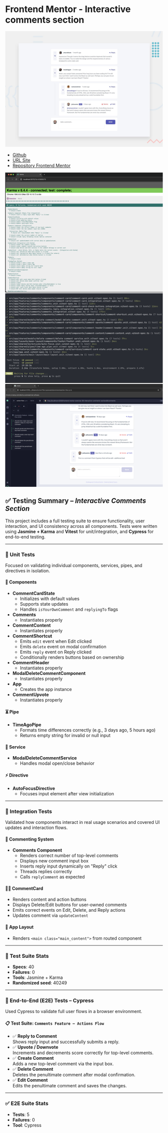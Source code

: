 # Frontend Mentor - Interactive comments section

![Design preview for the Interactive comments section coding challenge](preview.jpg)

* [Github](https://github.com/barriedirk/frontend-mentor-exercise-36-interactive-comments-section)
* [URL Site](https://barriedirk.github.io/frontend-mentor-exercise-36-interactive-comments-section/#/)
* [Repository Frontend Mentor](https://www.frontendmentor.io/profile/barriedirk)

![Unit-Test and Integration using karma-jasmine](test-unit-test-integration-karma.png)
![Unit-Test and Integration using vitest](test-vitest.png)
![E22 using cypress](test-cypress.png)

## ✅ Testing Summary – *Interactive Comments Section*

This project includes a full testing suite to ensure functionality, user interaction, and UI consistency across all components. Tests were written using **Jasmine + Karma** and **Vitest** for unit/integration, and **Cypress** for end-to-end testing.

---

### 🧪 Unit Tests

Focused on validating individual components, services, pipes, and directives in isolation.

#### 🧱 Components
- **CommentCardState**
  - Initializes with default values
  - Supports state updates
  - Handles `isYourOwnComment` and `replyingTo` flags
- **Comments**
  - Instantiates properly
- **CommentContent**
  - Instantiates properly
- **CommentShortcut**
  - Emits `edit` event when Edit clicked
  - Emits `delete` event on modal confirmation
  - Emits `reply` event on Reply clicked
  - Conditionally renders buttons based on ownership
- **CommentHeader**
  - Instantiates properly
- **ModalDeleteCommentComponent**
  - Instantiates properly
- **App**
  - Creates the app instance
- **CommentUpvote**
  - Instantiates properly

#### ⏳ Pipe
- **TimeAgoPipe**
  - Formats time differences correctly (e.g., 3 days ago, 5 hours ago)
  - Returns empty string for invalid or null input

#### 🧰 Service
- **ModalDeleteCommentService**
  - Handles modal open/close behavior

#### ⚡ Directive
- **AutoFocusDirective**
  - Focuses input element after view initialization

---

### 🔗 Integration Tests

Validated how components interact in real usage scenarios and covered UI updates and interaction flows.

#### 💬 Commenting System
- **Comments Component**
  - Renders correct number of top-level comments
  - Displays new comment input box
  - Inserts reply input dynamically on "Reply" click
  - Threads replies correctly
  - Calls `replyComment` as expected

#### 🧑‍💻 CommentCard
- Renders content and action buttons
- Displays Delete/Edit buttons for user-owned comments
- Emits correct events on Edit, Delete, and Reply actions
- Updates comment via `updateContent`

#### 🧭 App Layout
- Renders `<main class="main_content">` from routed component

---

### 🧪 Test Suite Stats

- **Specs**: 40  
- **Failures**: 0  
- **Tools**: Jasmine + Karma  
- **Randomized seed**: 40249

---

### 🚀 End-to-End (E2E) Tests – Cypress

Used Cypress to validate full user flows in a browser environment.

#### 📋 Test Suite: `Comments Feature – Actions Flow`
- ✅ **Reply to Comment**  
  Shows reply input and successfully submits a reply.
- ✅ **Upvote / Downvote**  
  Increments and decrements score correctly for top-level comments.
- ✅ **Create Comment**  
  Adds a new top-level comment via the input box.
- ✅ **Delete Comment**  
  Deletes the penultimate comment after modal confirmation.
- ✅ **Edit Comment**  
  Edits the penultimate comment and saves the changes.

---

### ✅ E2E Suite Stats

- **Tests**: 5  
- **Failures**: 0  
- **Tool**: Cypress
